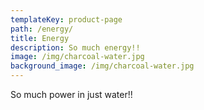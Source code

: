 ```yaml
---
templateKey: product-page
path: /energy/
title: Energy
description: So much energy!!
image: /img/charcoal-water.jpg
background_image: /img/charcoal-water.jpg
---
```

So much power in just water!!
